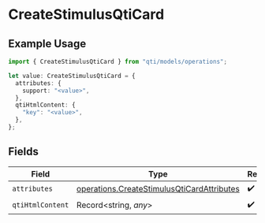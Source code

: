 # CreateStimulusQtiCard

## Example Usage

```typescript
import { CreateStimulusQtiCard } from "qti/models/operations";

let value: CreateStimulusQtiCard = {
  attributes: {
    support: "<value>",
  },
  qtiHtmlContent: {
    "key": "<value>",
  },
};
```

## Fields

| Field                                                                                                    | Type                                                                                                     | Required                                                                                                 | Description                                                                                              |
| -------------------------------------------------------------------------------------------------------- | -------------------------------------------------------------------------------------------------------- | -------------------------------------------------------------------------------------------------------- | -------------------------------------------------------------------------------------------------------- |
| `attributes`                                                                                             | [operations.CreateStimulusQtiCardAttributes](../../models/operations/createstimulusqticardattributes.md) | :heavy_check_mark:                                                                                       | N/A                                                                                                      |
| `qtiHtmlContent`                                                                                         | Record<string, *any*>                                                                                    | :heavy_check_mark:                                                                                       | N/A                                                                                                      |